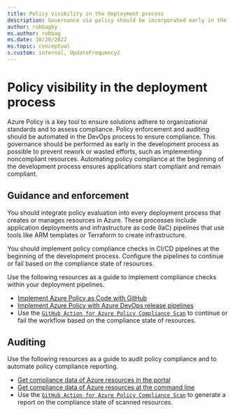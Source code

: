 ```yaml
---
title: Policy visibility in the deployment process
description: Governance via policy should be incorporated early in the development process.
author: robbagby
ms.author: robbag
ms.date: 10/20/2022
ms.topic: conceptual
s.custom: internal, UpdateFrequency2
---
```


# Policy visibility in the deployment process

Azure Policy is a key tool to ensure solutions adhere to organizational standards and to assess compliance. Policy enforcement and auditing should be automated in the DevOps process to ensure compliance. This governance should be performed as early in the development process as possible to prevent rework or wasted efforts, such as implementing noncompliant resources. Automating policy compliance at the beginning of the development process ensures applications start compliant and remain compliant.

## Guidance and enforcement

You should integrate policy evaluation into every deployment process that creates or manages resources in Azure. These processes include application deployments and infrastructure as code (IaC) pipelines that use tools like ARM templates or Terraform to create infrastructure.

You should implement policy compliance checks in CI/CD pipelines at the beginning of the development process. Configure the pipelines to continue or fail based on the compliance state of resources.

Use the following resources as a guide to implement compliance checks within your deployment pipelines.

- [Implement Azure Policy as Code with GitHub](/azure/governance/policy/tutorials/policy-as-code-github)
- [Implement Azure Policy with Azure DevOps release pipelines](/azure/governance/policy/tutorials/policy-devops-pipelines)
- Use the [`GitHub Action for Azure Policy Compliance Scan`](https://github.com/marketplace/actions/azure-policy-compliance-scan) to continue or fail the workflow based on the compliance state of resources.

## Auditing

Use the following resources as a guide to audit policy compliance and to automate policy compliance reporting.

- [Get compliance data of Azure resources in the portal](/azure/governance/policy/how-to/get-compliance-data#portal)
- [Get compliance data of Azure resources at the command line](/azure/governance/policy/how-to/get-compliance-data#command-line)
- Use the [`GitHub Action for Azure Policy Compliance Scan`](https://github.com/marketplace/actions/azure-policy-compliance-scan) to generate a report on the compliance state of scanned resources.
